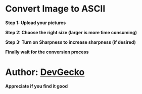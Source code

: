 # Convert Image to ASCII
**Step 1: Upload your pictures**

**Step 2: Choose the right size (larger is more time consuming)**

**Step 3: Turn on Sharpness to increase sharpness (if desired)**

**Finally wait for the conversion process**
# Author: [DevGecko](https://github.com/DevGecko)
**Appreciate if you find it good**
